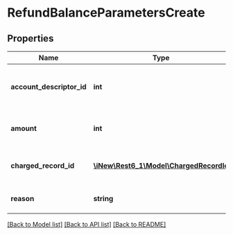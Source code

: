 # RefundBalanceParametersCreate

## Properties
Name | Type | Description | Notes
------------ | ------------- | ------------- | -------------
**account_descriptor_id** | **int** | the account descriptor Id of the account to refund | [optional] 
**amount** | **int** | the amount that should be refunded | [optional] 
**charged_record_id** | [**\iNew\Rest6_1\Model\ChargedRecordId**](ChargedRecordId.md) | the charged record identifier | [optional] 
**reason** | **string** | the reason for the refund | [optional] 

[[Back to Model list]](../README.md#documentation-for-models) [[Back to API list]](../README.md#documentation-for-api-endpoints) [[Back to README]](../README.md)


